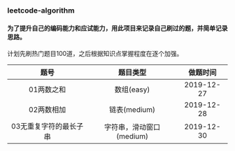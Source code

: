 ### leetcode-algorithm 

#### 为了提升自己的编码能力和应试能力，用此项目来记录自己刷过的题，并简单记录思路。  
计划先刷热门题目100道，之后根据知识点掌握程度在逐个加强。

|   题号   |  题目类型  |  做题时间  |
|  :----: |   :----:  |  :----:   |
| 01两数之和  | 数组(easy) | 2019-12-27  |
| 02两数相加  | 链表(medium) | 2019-12-28  |
| 03无重复字符的最长子串 | 字符串，滑动窗口(medium)|2019-12-30|